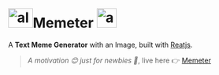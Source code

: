 # <img src="https://t0.rbxcdn.com/dd98944e7bdc52bf4e96e9f8a5e0e3dd" alt="alt text" width="50" height="40">Memeter <img src="https://www.freepngimg.com/thumb/internet_meme/3-2-troll-face-meme-png-thumb.png" alt="alt text" width="40" height="40">
A **Text Meme Generator** with an Image, built with [Reatjs](https://reactjs.org/).

> *_A motivation :blush: just for newbies :japanese_ogre:_*, live here :point_right: [Memeter](https://mrafrazkhan.github.io/memeter/)
